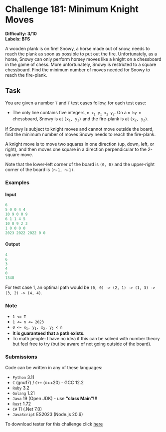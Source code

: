# Challenge 181: Minimum Knight Moves

**Difficulty: 3/10  
Labels: BFS**

A wooden plank is on fire! Snowy, a horse made out of snow, needs to reach the plank as soon as possible to put out the fire. Unfortunately, as a horse, Snowy can only perform horsey moves like a knight on a chessboard in the game of chess. More unfortunately, Snowy is restricted to a square chessboard.
Find the minimum number of moves needed for Snowy to reach the fire-plank.

## Task

You are given a number `T` and `T` test cases follow, for each test case:

- The only line contains five integers, `n x`<sub>`1`</sub>` y`<sub>`1`</sub>` x`<sub>`2`</sub>` y`<sub>`2`</sub>. On a `n by n` chessboard, Snowy is at `(x`<sub>`1`</sub>`, y`<sub>`1`</sub>`)` and the fire-plank is at `(x`<sub>`2`</sub>`, y`<sub>`2`</sub>`)`.

If Snowy is subject to knight moves and cannot move outside the board, find the minimum number of moves Snowy needs to reach the fire-plank.

A knight move is to move two squares in one direction (up, down, left, or right), and then moves one square in a direction perpendicular to the 2-square move.

Note that the lower-left corner of the board is `(0, 0)` and the upper-right corner of the board is `(n-1, n-1)`.

### Examples

#### Input

```rust
‌6
5 0 0 4 4
10 9 0 0 9
6 1 1 4 5
10 8 9 2 3
1 0 0 0 0
2023 2022 2022 0 0
```

#### Output

```rust
‌4
6
3
4
0
1348
```

For test case 1, an optimal path would be `(0, 0) -> (2, 1) -> (1, 3) -> (3, 2) -> (4, 4)`.

### Note

- `1 <= T`
- `1 <= n <= 2023`
- `0 <= x`<sub>`1`</sub>`, y`<sub>`1`</sub>`, x`<sub>`2`</sub>`, y`<sub>`2`</sub>` < n`
- **It is guaranteed that a path exists.**
- To math people: I have no idea if this can be solved with number theory but feel free to try (but be aware of not going outside of the board).

### Submissions

Code can be written in any of these languages:

- `Python` 3.11
- `C` (gnu17) / `C++` (c++20) - GCC 12.2
- `Ruby` 3.2
- `Golang` 1.21
- `Java` 19 (Open JDK) - use **"class Main"!!!**
- `Rust` 1.72
- `C#` 11 (.Net 7.0)
- `JavaScript` ES2023 (Node.js 20.6)

To download tester for this challenge click [here](https://downgit.github.io/#/home?url=https://github.com/Pomroka/PreviousChallenges/tree/main/Challenge_181)
